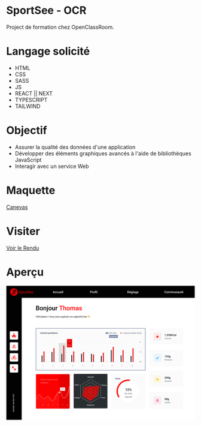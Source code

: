 # SportSee - OCR

Project de formation chez OpenClassRoom.

# Langage solicité

- HTML
- CSS
- SASS
- JS
- REACT || NEXT
- TYPESCRIPT
- TAILWIND

# Objectif

- Assurer la qualité des données d'une application
- Développer des éléments graphiques avancés à l'aide de bibliothèques JavaScript
- Interagir avec un service Web

# Maquette

[Canevas](https://www.figma.com/file/BMomGVZqLZb811mDMShpLu/UI-design-Sportify-FR?type=design&node-id=0-1&t=nzYOKmlpe47EtT50-0)

# Visiter

[Voir le Rendu](https://nerion-1337.github.io/SportSee-OCR/)

# Aperçu

![screenshot du site](./maquette.png)
